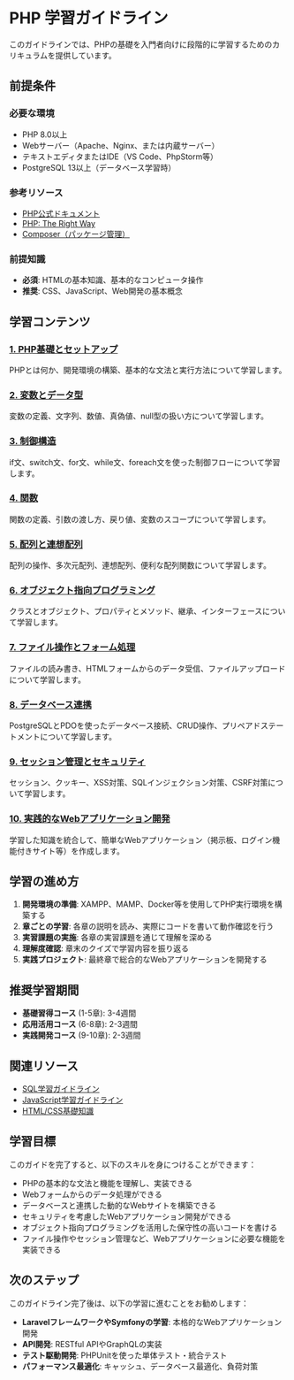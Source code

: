# PHP 学習ガイドライン

このガイドラインでは、PHPの基礎を入門者向けに段階的に学習するためのカリキュラムを提供しています。

## 前提条件

### 必要な環境
- PHP 8.0以上
- Webサーバー（Apache、Nginx、または内蔵サーバー）
- テキストエディタまたはIDE（VS Code、PhpStorm等）
- PostgreSQL 13以上（データベース学習時）

### 参考リソース
- [PHP公式ドキュメント](https://www.php.net/manual/ja/)
- [PHP: The Right Way](https://phptherightway.com/)
- [Composer（パッケージ管理）](https://getcomposer.org/)

### 前提知識
- **必須**: HTMLの基本知識、基本的なコンピュータ操作
- **推奨**: CSS、JavaScript、Web開発の基本概念

## 学習コンテンツ

### [1. PHP基礎とセットアップ](https://fcircle-biz.github.io/tech_docs/guide/php-ecosystem/php/php-learning-material-1.html)
PHPとは何か、開発環境の構築、基本的な文法と実行方法について学習します。

### [2. 変数とデータ型](https://fcircle-biz.github.io/tech_docs/guide/php-ecosystem/php/php-learning-material-2.html)
変数の定義、文字列、数値、真偽値、null型の扱い方について学習します。

### [3. 制御構造](https://fcircle-biz.github.io/tech_docs/guide/php-ecosystem/php/php-learning-material-3.html)
if文、switch文、for文、while文、foreach文を使った制御フローについて学習します。

### [4. 関数](https://fcircle-biz.github.io/tech_docs/guide/php-ecosystem/php/php-learning-material-4.html)
関数の定義、引数の渡し方、戻り値、変数のスコープについて学習します。

### [5. 配列と連想配列](https://fcircle-biz.github.io/tech_docs/guide/php-ecosystem/php/php-learning-material-5.html)
配列の操作、多次元配列、連想配列、便利な配列関数について学習します。

### [6. オブジェクト指向プログラミング](https://fcircle-biz.github.io/tech_docs/guide/php-ecosystem/php/php-learning-material-6.html)
クラスとオブジェクト、プロパティとメソッド、継承、インターフェースについて学習します。

### [7. ファイル操作とフォーム処理](https://fcircle-biz.github.io/tech_docs/guide/php-ecosystem/php/php-learning-material-7.html)
ファイルの読み書き、HTMLフォームからのデータ受信、ファイルアップロードについて学習します。

### [8. データベース連携](https://fcircle-biz.github.io/tech_docs/guide/php-ecosystem/php/php-learning-material-8.html)
PostgreSQLとPDOを使ったデータベース接続、CRUD操作、プリペアドステートメントについて学習します。

### [9. セッション管理とセキュリティ](https://fcircle-biz.github.io/tech_docs/guide/php-ecosystem/php/php-learning-material-9.html)
セッション、クッキー、XSS対策、SQLインジェクション対策、CSRF対策について学習します。

### [10. 実践的なWebアプリケーション開発](https://fcircle-biz.github.io/tech_docs/guide/php-ecosystem/php/php-learning-material-10.html)
学習した知識を統合して、簡単なWebアプリケーション（掲示板、ログイン機能付きサイト等）を作成します。

## 学習の進め方

1. **開発環境の準備**: XAMPP、MAMP、Docker等を使用してPHP実行環境を構築する
2. **章ごとの学習**: 各章の説明を読み、実際にコードを書いて動作確認を行う
3. **実習課題の実施**: 各章の実習課題を通じて理解を深める
4. **理解度確認**: 章末のクイズで学習内容を振り返る
5. **実践プロジェクト**: 最終章で総合的なWebアプリケーションを開発する

## 推奨学習期間

- **基礎習得コース** (1-5章): 3-4週間
- **応用活用コース** (6-8章): 2-3週間
- **実践開発コース** (9-10章): 2-3週間

## 関連リソース

- [SQL学習ガイドライン](../../../database/sql/README.md)
- [JavaScript学習ガイドライン](../../frontend/javascript-beginner/README.md)
- [HTML/CSS基礎知識](https://developer.mozilla.org/ja/docs/Learn)

## 学習目標

このガイドを完了すると、以下のスキルを身につけることができます：

- PHPの基本的な文法と機能を理解し、実装できる
- Webフォームからのデータ処理ができる
- データベースと連携した動的なWebサイトを構築できる
- セキュリティを考慮したWebアプリケーション開発ができる
- オブジェクト指向プログラミングを活用した保守性の高いコードを書ける
- ファイル操作やセッション管理など、Webアプリケーションに必要な機能を実装できる

## 次のステップ

このガイドライン完了後は、以下の学習に進むことをお勧めします：

- **LaravelフレームワークやSymfonyの学習**: 本格的なWebアプリケーション開発
- **API開発**: RESTful APIやGraphQLの実装
- **テスト駆動開発**: PHPUnitを使った単体テスト・統合テスト
- **パフォーマンス最適化**: キャッシュ、データベース最適化、負荷対策